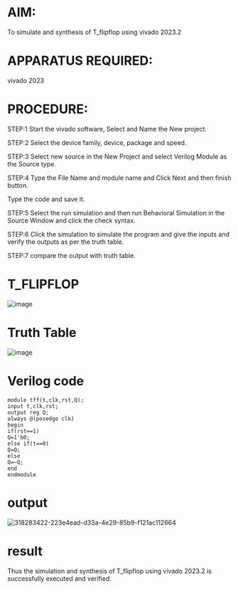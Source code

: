 # AIM: 

To simulate and synthesis of T_flipflop using vivado 2023.2

# APPARATUS REQUIRED:

vivado 2023

# PROCEDURE:

STEP:1 Start the vivado software, Select and Name the New project.

STEP:2 Select the device family, device, package and speed.

STEP:3 Select new source in the New Project and select Verilog Module as the Source type.

STEP:4 Type the File Name and module name and Click Next and then finish button.

Type the code and save it.

STEP:5 Select the run simulation and then run Behavioral Simulation in the Source Window and click the check syntax.

STEP:6 Click the simulation to simulate the program and give the inputs and verify the outputs as per the truth table.

STEP:7 compare the output with truth table.

# T_FLIPFLOP
![image](https://github.com/RESMIRNAIR/T_FLIPFLOP/assets/154305926/74140ea2-0b93-4ffc-b38b-527fb2ece133)
# Truth Table
![image](https://github.com/RESMIRNAIR/T_FLIPFLOP/assets/154305926/1d4afa40-166a-4690-ab1a-179948b9b550)
# Verilog code
```
module tff(t,clk,rst,Q);
input t,clk,rst;
output reg Q;
always @(posedge clk)
begin
if(rst==1)
Q=1'b0;
else if(t==0)
Q=Q;
else
Q=~Q;
end
endmodule
```
# output
![318283422-223e4ead-d33a-4e29-85b9-f121ac112664](https://github.com/RESMIRNAIR/T_FLIPFLOP/assets/160302888/49b04c3d-e0c0-44e4-9682-32878a86db7f)
# result

Thus the simulation and synthesis of T_flipflop using vivado 2023.2 is successfully executed and verified.
